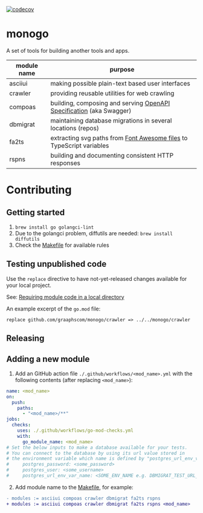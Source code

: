 [![codecov](https://codecov.io/gh/graaphscom/monogo/branch/main/graph/badge.svg)](https://codecov.io/gh/graaphscom/monogo)

# monogo

A set of tools for building another tools and apps.

| module name | purpose                                                                                                             |
|-------------|---------------------------------------------------------------------------------------------------------------------|
| asciiui     | making possible plain-text based user interfaces                                                                    |
| crawler     | providing reusable utilities for web crawling                                                                       |
| compoas     | building, composing and serving [OpenAPI Specification](https://github.com/OAI/OpenAPI-Specification) (aka Swagger) |
| dbmigrat    | maintaining database migrations in several locations (repos)                                                        |
| fa2ts       | extracting svg paths from [Font Awesome files](https://fontawesome.com/download) to TypeScript variables            |
| rspns       | building and documenting consistent HTTP responses                                                                  |

# Contributing

## Getting started

1. `brew install go golangci-lint`
2. Due to the golangci problem, diffutils are needed: `brew install diffutils`
3. Check the [Makefile](./Makefile) for available rules

## Testing unpublished code
Use the `replace` directive to have not-yet-released changes available for your local project.

See: [Requiring module code in a local directory](https://go.dev/doc/modules/managing-dependencies#local_directory)

An example excerpt of the `go.mod` file:
```
replace github.com/graaphscom/monogo/crawler => ../../monogo/crawler
```

## Releasing

## Adding a new module

1. Add an GitHub action file `./.github/workflows/<mod_name>.yml` with the following contents
   (after replacing `<mod_name>`):

```yaml
name: <mod_name>
on:
  push:
    paths:
      - "<mod_name>/**"
jobs:
  checks:
    uses: ./.github/workflows/go-mod-checks.yml
    with:
      go_module_name: <mod_name>
# Set the below inputs to make a database available for your tests.
# You can connect to the database by using its url value stored in
# the environment variable which name is defined by "postgres_url_env_var_name" input.
#     postgres_password: <some_password>
#     postgres_user: <some_username>
#     postgres_url_env_var_name: <SOME_ENV_NAME e.g. DBMIGRAT_TEST_URL_DB>
```

2. Add module name to the [Makefile](./Makefile), for example:
```diff
- modules := asciiui compoas crawler dbmigrat fa2ts rspns
+ modules := asciiui compoas crawler dbmigrat fa2ts rspns <mod_name>
```